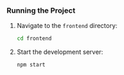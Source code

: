 ### Running the Project

1. Navigate to the `frontend` directory:
   ```sh
   cd frontend

2. Start the development server:
   ```sh
   npm start
